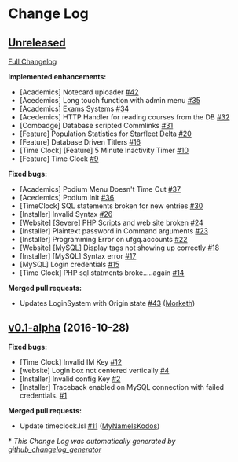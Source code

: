 # Change Log

## [Unreleased](https://github.com/CollectiveIndustries/StarfleetDelta/tree/HEAD)

[Full Changelog](https://github.com/CollectiveIndustries/StarfleetDelta/compare/v0.1-alpha...HEAD)

**Implemented enhancements:**

- \[Academics\] Notecard uploader [\#42](https://github.com/CollectiveIndustries/StarfleetDelta/issues/42)
- \[Acedemics\] Long touch function with admin menu [\#35](https://github.com/CollectiveIndustries/StarfleetDelta/issues/35)
- \[Academics\] Exams Systems [\#34](https://github.com/CollectiveIndustries/StarfleetDelta/issues/34)
- \[Acedemics\] HTTP Handler for reading courses from the DB [\#32](https://github.com/CollectiveIndustries/StarfleetDelta/issues/32)
- \[Combadge\] Database scripted Commlinks [\#31](https://github.com/CollectiveIndustries/StarfleetDelta/issues/31)
- \[Feature\] Population Statistics for Starfleet Delta [\#20](https://github.com/CollectiveIndustries/StarfleetDelta/issues/20)
- \[Feature\] Database Driven Titlers [\#16](https://github.com/CollectiveIndustries/StarfleetDelta/issues/16)
- \[Time Clock\] \[Feature\] 5 Minute Inactivity Timer [\#10](https://github.com/CollectiveIndustries/StarfleetDelta/issues/10)
- \[Feature\] Time Clock [\#9](https://github.com/CollectiveIndustries/StarfleetDelta/issues/9)

**Fixed bugs:**

- \[Academics\] Podium Menu Doesn't Time Out [\#37](https://github.com/CollectiveIndustries/StarfleetDelta/issues/37)
- \[Acedemics\] Podium Init [\#36](https://github.com/CollectiveIndustries/StarfleetDelta/issues/36)
- \[TimeClock\] SQL statements broken for new entries [\#30](https://github.com/CollectiveIndustries/StarfleetDelta/issues/30)
- \[Installer\] Invalid Syntax [\#26](https://github.com/CollectiveIndustries/StarfleetDelta/issues/26)
- \[Website\] \[Severe\] PHP Scripts and web site broken [\#24](https://github.com/CollectiveIndustries/StarfleetDelta/issues/24)
- \[Installer\] Plaintext password in Command arguments [\#23](https://github.com/CollectiveIndustries/StarfleetDelta/issues/23)
- \[Installer\] Programming Error on ufgq.accounts [\#22](https://github.com/CollectiveIndustries/StarfleetDelta/issues/22)
- \[Website\] \[MySQL\] Display tags not showing up correctly [\#18](https://github.com/CollectiveIndustries/StarfleetDelta/issues/18)
- \[Installer\] \[MySQL\] Syntax error [\#17](https://github.com/CollectiveIndustries/StarfleetDelta/issues/17)
- \[MySQL\] Login credentials [\#15](https://github.com/CollectiveIndustries/StarfleetDelta/issues/15)
- \[Time Clock\] PHP sql statments broke.....again [\#14](https://github.com/CollectiveIndustries/StarfleetDelta/issues/14)

**Merged pull requests:**

- Updates LoginSystem with Origin state [\#43](https://github.com/CollectiveIndustries/StarfleetDelta/pull/43) ([Morketh](https://github.com/Morketh))

## [v0.1-alpha](https://github.com/CollectiveIndustries/StarfleetDelta/tree/v0.1-alpha) (2016-10-28)
**Fixed bugs:**

- \[Time Clock\] Invalid IM Key [\#12](https://github.com/CollectiveIndustries/StarfleetDelta/issues/12)
- \[website\] Login box not centered vertically [\#4](https://github.com/CollectiveIndustries/StarfleetDelta/issues/4)
- \[Installer\] Invalid config Key [\#2](https://github.com/CollectiveIndustries/StarfleetDelta/issues/2)
- \[Installer\] Traceback enabled on MySQL connection with failed credentials. [\#1](https://github.com/CollectiveIndustries/StarfleetDelta/issues/1)

**Merged pull requests:**

- Update timeclock.lsl [\#11](https://github.com/CollectiveIndustries/StarfleetDelta/pull/11) ([MyNameIsKodos](https://github.com/MyNameIsKodos))



\* *This Change Log was automatically generated by [github_changelog_generator](https://github.com/skywinder/Github-Changelog-Generator)*